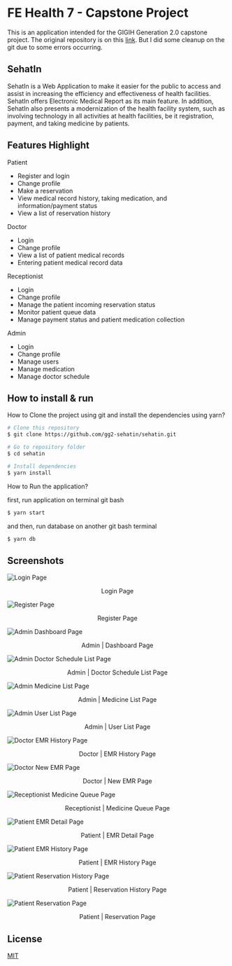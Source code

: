 # FE Health 7 - Capstone Project

This is an application intended for the GIGIH Generation 2.0 capstone project. The original repository is on this [link](https://github.com/gg2-sehatin/sehatin). But I did some cleanup on the git due to some errors occurring.

## SehatIn

SehatIn is a Web Application to make it easier for the public to access and assist in increasing the efficiency and effectiveness of health facilities. SehatIn offers Electronic Medical Report as its main feature. In addition, SehatIn also presents a modernization of the health facility system, such as involving technology in all activities at health facilities, be it registration, payment, and taking medicine by patients.

## Features Highlight

Patient

- Register and login
- Change profile
- Make a reservation
- View medical record history, taking medication, and information/payment status
- View a list of reservation history

Doctor

- Login
- Change profile
- View a list of patient medical records
- Entering patient medical record data

Receptionist

- Login
- Change profile
- Manage the patient incoming reservation status
- Monitor patient queue data
- Manage payment status and patient medication collection

Admin

- Login
- Change profile
- Manage users
- Manage medication
- Manage doctor schedule

## How to install & run

How to Clone the project using git and install the dependencies using yarn?

```bash
# Clone this repository
$ git clone https://github.com/gg2-sehatin/sehatin.git

# Go to repository folder
$ cd sehatin

# Install dependencies
$ yarn install
```

How to Run the application?

first, run application on terminal git bash

```bash
$ yarn start
```

and then, run database on another git bash terminal

```bash
$ yarn db
```

## Screenshots

![Login Page](./screenshots/login-page.png)
<p align="center">Login Page</p>

![Register Page](./screenshots/register-page.png)
<p align="center">Register Page</p>

![Admin Dashboard Page](./screenshots/admin-dashboard-page.png)
<p align="center">Admin | Dashboard Page</p>

![Admin Doctor Schedule List Page](./screenshots/admin-doctor-schedule-list-page.png)
<p align="center">Admin | Doctor Schedule List Page</p>

![Admin Medicine List Page](./screenshots/admin-medicine-list-page.png)
<p align="center">Admin | Medicine List Page</p>

![Admin User List Page](./screenshots/admin-user-list-page.png)
<p align="center">Admin | User List Page</p>

![Doctor EMR History Page](./screenshots/doctor-emr-history-page.png)
<p align="center">Doctor | EMR History Page</p>

![Doctor New EMR Page](./screenshots/doctor-new-emr-page.png)
<p align="center">Doctor | New EMR Page</p>

![Receptionist Medicine Queue Page](./screenshots/receptionist-medicine-queue-page.png)
<p align="center">Receptionist | Medicine Queue Page</p>

![Patient EMR Detail Page](./screenshots/patient-emr-detail-page.png)
<p align="center">Patient | EMR Detail Page</p>

![Patient EMR History Page](./screenshots/patient-emr-history-page.png)
<p align="center">Patient | EMR History Page</p>

![Patient Reservation History Page](./screenshots/patient-reservation-history-page.png)
<p align="center">Patient | Reservation History Page</p>

![Patient Reservation Page](./screenshots/patient-reservation-page.png)
<p align="center">Patient | Reservation Page</p>

## License

[MIT](https://choosealicense.com/licenses/mit/)
